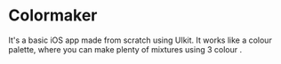 # Colormaker
It's a basic iOS app made from scratch using UIkit. It works like a colour palette, where you can make plenty of mixtures using 3 colour .
